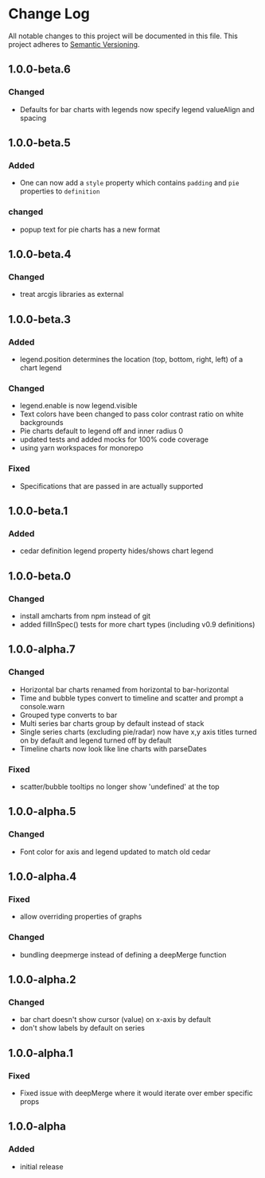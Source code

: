 # Change Log

All notable changes to this project will be documented in this file.
This project adheres to [Semantic Versioning](http://semver.org/).

## 1.0.0-beta.6
### Changed
- Defaults for bar charts with legends now specify legend valueAlign and spacing

## 1.0.0-beta.5
### Added
- One can now add a `style` property which contains `padding` and `pie` properties to `definition`
### changed
- popup text for pie charts has a new format

## 1.0.0-beta.4
### Changed
- treat arcgis libraries as external

## 1.0.0-beta.3
### Added
- legend.position determines the location (top, bottom, right, left) of a chart legend
### Changed
- legend.enable is now legend.visible
- Text colors have been changed to pass color contrast ratio on white backgrounds
- Pie charts default to legend off and inner radius 0
- updated tests and added mocks for 100% code coverage
- using yarn workspaces for monorepo
### Fixed
- Specifications that are passed in are actually supported

## 1.0.0-beta.1
### Added
- cedar definition legend property hides/shows chart legend

## 1.0.0-beta.0
### Changed
- install amcharts from npm instead of git
- added fillInSpec() tests for more chart types (including v0.9 definitions)

## 1.0.0-alpha.7
### Changed
- Horizontal bar charts renamed from horizontal to bar-horizontal
- Time and bubble types convert to timeline and scatter and prompt a console.warn
- Grouped type converts to bar
- Multi series bar charts group by default instead of stack
- Single series charts (excluding pie/radar) now have x,y axis titles turned on by default and legend turned off by default
- Timeline charts now look like line charts with parseDates
### Fixed
- scatter/bubble tooltips no longer show 'undefined' at the top

## 1.0.0-alpha.5
### Changed
- Font color for axis and legend updated to match old cedar

## 1.0.0-alpha.4
### Fixed
- allow overriding properties of graphs
### Changed
- bundling deepmerge instead of defining a deepMerge function

## 1.0.0-alpha.2
### Changed
- bar chart doesn't show cursor (value) on x-axis by default
- don't show labels by default on series

## 1.0.0-alpha.1
### Fixed
- Fixed issue with deepMerge where it would iterate over ember specific props

## 1.0.0-alpha
### Added
- initial release
